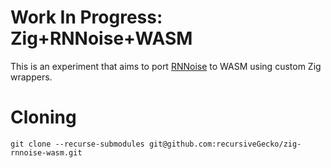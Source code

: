 # Work In Progress: Zig+RNNoise+WASM

This is an experiment that aims to port [RNNoise](https://github.com/xiph/rnnoise) to WASM using custom Zig wrappers.

# Cloning

```shell
git clone --recurse-submodules git@github.com:recursiveGecko/zig-rnnoise-wasm.git
```

